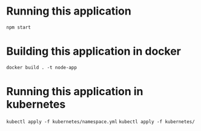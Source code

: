 # Running this application

`npm start`

# Building this application in docker

`docker build . -t node-app`

# Running this application in kubernetes

`kubectl apply -f kubernetes/namespace.yml`
`kubectl apply -f kubernetes/`